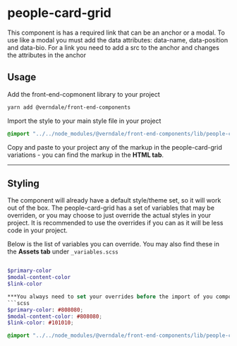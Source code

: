 # people-card-grid
This component is has a required link that can be an anchor or a modal. To use like a modal you must add the data attributes:           data-name, data-position and data-bio. For a link you need to add a src to the anchor and changes the attributes in the anchor

## Usage
Add the front-end-copmonent library to your project
```bash
yarn add @verndale/front-end-components
```

Import the style to your main style file in your project
```scss
@import "../../node_modules/@verndale/front-end-components/lib/people-card-grid/styles";
```

Copy and paste to your project any of the markup in the people-card-grid variations - you can find the markup in the **HTML tab**.

_________

## Styling
The component will already have a default style/theme set, so it will work out of the box.
The people-card-grid has a set of variables that may be overriden, or you may choose to just override the actual styles in your project.
It is recommended to use the overrides if you can as it will be less code in your project.

Below is the list of variables you can override. You may also find these in the **Assets tab** under `_variables.scss`
```scss

$primary-color
$modal-content-color
$link-color

***You always need to set your overrides before the import of you component - for example:***
```scss
$primary-color: #808080;
$modal-content-color: #808080;
$link-color: #101010;

@import "../../node_modules/@verndale/front-end-components/lib/people-card-grid/styles";
```
